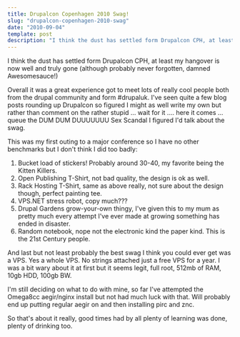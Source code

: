 ```yaml
---
title: Drupalcon Copenhagen 2010 Swag!
slug: "drupalcon-copenhagen-2010-swag"
date: "2010-09-04"
template: post
description: "I think the dust has settled form Drupalcon CPH, at least my hangover is now well and truly gone (although probably never forgotten, damned Awesomesauce!)"
---
```

I think the dust has settled form Drupalcon CPH, at least my hangover is now well and truly gone (although probably never forgotten, damned Awesomesauce!)

Overall it was a great experience got to meet lots of really cool people both from the drupal community and form #drupaluk. I've seen quite a few blog posts rounding up Drupalcon so figured I might as well write my own but rather than comment on the rather stupid ... wait for it .... here it comes ... queue the DUM DUM DUUUUUUU Sex Scandal I figured I'd talk about the swag.

This was my first outing to a major conference so I have no other benchmarks but I don't think I did too badly:

1. Bucket load of stickers! Probably around 30-40, my favorite being the Kitten Killers.
2. Open Publishing T-Shirt, not bad quality, the design is ok as well.
3. Rack Hosting T-Shirt, same as above really, not sure about the design though, perfect painting tee.
4. VPS.NET stress robot, copy much???
5. Drupal Gardens grow-your-own thingy, I've given this to my mum as pretty much every attempt I've ever made at growing something has ended in disaster.
6. Random notebook, nope not the electronic kind the paper kind. This is the 21st Century people.

And last but not least probably the best swag I think you could ever get was a VPS. Yes a whole VPS. No strings attached just a free VPS for a year. I was a bit wary about it at first but it seems legit, full root, 512mb of RAM, 10gb HDD, 100gb BW.

I'm still deciding on what to do with mine, so far I've attempted the Omega8cc aegir/nginx install but not had much luck with that. Will probably end up putting regular aegir on and then installing pirc and znc.

So that's about it really, good times had by all plenty of learning was done, plenty of drinking too.
